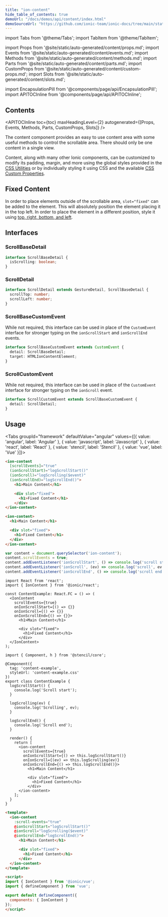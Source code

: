 ```yaml
---
title: "ion-content"
hide_table_of_contents: true
demoUrl: "/docs/demos/api/content/index.html"
demoSourceUrl: "https://github.com/ionic-team/ionic-docs/tree/main/static/demos/api/content/index.html"
---
```

import Tabs from '@theme/Tabs';
import TabItem from '@theme/TabItem';

import Props from '@site/static/auto-generated/content/props.md';
import Events from '@site/static/auto-generated/content/events.md';
import Methods from '@site/static/auto-generated/content/methods.md';
import Parts from '@site/static/auto-generated/content/parts.md';
import CustomProps from '@site/static/auto-generated/content/custom-props.md';
import Slots from '@site/static/auto-generated/content/slots.md';

<head>
  <title>ion-content: Scrollable CSS Component for Ionic App Content Areas</title>
  <meta name="description" content="ion-content provides an easy to use content area with useful methods to control the scrollable area. Learn more about this CSS component for Ionic apps." />
</head>

import EncapsulationPill from '@components/page/api/EncapsulationPill';
import APITOCInline from '@components/page/api/APITOCInline';

<EncapsulationPill type="shadow" />

<h2 className="table-of-contents__title">Contents</h2>

<APITOCInline
  toc={toc}
  maxHeadingLevel={2}
  autogenerated={[Props, Events, Methods, Parts, CustomProps, Slots]}
/>



The content component provides an easy to use content area with some useful methods
to control the scrollable area. There should only be one content in a single
view.

Content, along with many other Ionic components, can be customized to modify its padding, margin, and more using the global styles provided in the [CSS Utilities](/docs/layout/css-utilities) or by individually styling it using CSS and the available [CSS Custom Properties](#css-custom-properties).


## Fixed Content

In order to place elements outside of the scrollable area, `slot="fixed"` can be added to the element. This will absolutely position the element placing it in the top left. In order to place the element in a different position, style it using [top, right, bottom, and left](https://developer.mozilla.org/en-US/docs/Web/CSS/position).

## Interfaces

### ScrollBaseDetail

```typescript
interface ScrollBaseDetail {
  isScrolling: boolean;
}
```

### ScrollDetail

```typescript
interface ScrollDetail extends GestureDetail, ScrollBaseDetail {
  scrollTop: number;
  scrollLeft: number;
}
```

### ScrollBaseCustomEvent 

While not required, this interface can be used in place of the `CustomEvent` interface for stronger typing on the `ionScrollStart` and `ionScrollEnd` events.

```typescript
interface ScrollBaseCustomEvent extends CustomEvent {
  detail: ScrollBaseDetail;
  target: HTMLIonContentElement;
}
```

### ScrollCustomEvent 

While not required, this interface can be used in place of the `CustomEvent` interface for stronger typing on the `ionScroll` event.

```typescript
interface ScrollCustomEvent extends ScrollBaseCustomEvent {
  detail: ScrollDetail;
}
```




## Usage

<Tabs groupId="framework" defaultValue="angular" values={[{ value: 'angular', label: 'Angular' }, { value: 'javascript', label: 'Javascript' }, { value: 'react', label: 'React' }, { value: 'stencil', label: 'Stencil' }, { value: 'vue', label: 'Vue' }]}>

<TabItem value="angular">

```html
<ion-content
  [scrollEvents]="true"
  (ionScrollStart)="logScrollStart()"
  (ionScroll)="logScrolling($event)"
  (ionScrollEnd)="logScrollEnd()">
    <h1>Main Content</h1>

    <div slot="fixed">
      <h1>Fixed Content</h1>
    </div>
</ion-content>
```



</TabItem>


<TabItem value="javascript">

```html
<ion-content>
  <h1>Main Content</h1>

  <div slot="fixed">
    <h1>Fixed Content</h1>
  </div>
</ion-content>
```

```javascript
var content = document.querySelector('ion-content');
content.scrollEvents = true;
content.addEventListener('ionScrollStart', () => console.log('scroll start'));
content.addEventListener('ionScroll', (ev) => console.log('scroll', ev.detail));
content.addEventListener('ionScrollEnd', () => console.log('scroll end'));
```


</TabItem>


<TabItem value="react">

```tsx
import React from 'react';
import { IonContent } from '@ionic/react';

const ContentExample: React.FC = () => (
  <IonContent
    scrollEvents={true}
    onIonScrollStart={() => {}}
    onIonScroll={() => {}}
    onIonScrollEnd={() => {}}>
      <h1>Main Content</h1>

      <div slot="fixed">
        <h1>Fixed Content</h1>
      </div>
  </IonContent>
);
```


</TabItem>


<TabItem value="stencil">

```tsx
import { Component, h } from '@stencil/core';

@Component({
  tag: 'content-example',
  styleUrl: 'content-example.css'
})
export class ContentExample {
  logScrollStart() {
    console.log('Scroll start');
  }

  logScrolling(ev) {
    console.log('Scrolling', ev);
  }

  logScrollEnd() {
    console.log('Scroll end');
  }

  render() {
    return [
      <ion-content
        scrollEvents={true}
        onIonScrollStart={() => this.logScrollStart()}
        onIonScroll={(ev) => this.logScrolling(ev)}
        onIonScrollEnd={() => this.logScrollEnd()}>
          <h1>Main Content</h1>

          <div slot="fixed">
            <h1>Fixed Content</h1>
          </div>
      </ion-content>
    ];
  }
}
```


</TabItem>


<TabItem value="vue">

```html
<template>
  <ion-content
    :scroll-events="true"
    @ionScrollStart="logScrollStart()"
    @ionScroll="logScrolling($event)"
    @ionScrollEnd="logScrollEnd()">
      <h1>Main Content</h1>

      <div slot="fixed">
        <h1>Fixed Content</h1>
      </div>
  </ion-content>
</template>

<script>
import { IonContent } from '@ionic/vue';
import { defineComponent } from 'vue';

export default defineComponent({
  components: { IonContent }
});
</script>

```



</TabItem>

</Tabs>

<Props />
<Events />
<Methods />
<Parts />
<CustomProps />
<Slots />